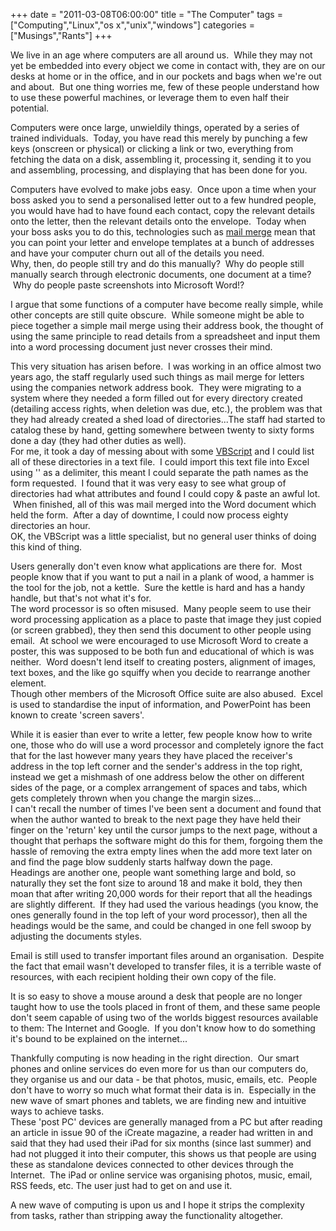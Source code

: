 +++
date = "2011-03-08T06:00:00"
title = "The Computer"
tags = ["Computing","Linux","os x","unix","windows"]
categories = ["Musings","Rants"]
+++

We live in an age where computers are all around us.  While they may not yet be embedded into every object we come in contact with, they are on our desks at home or in the office, and in our pockets and bags when we're out and about.  But one thing worries me, few of these people understand how to use these powerful machines, or leverage them to even half their potential.

Computers were once large, unwieldily things, operated by a series of trained individuals.  Today, you have read this merely by punching a few keys (onscreen or physical) or clicking a link or two, everything from fetching the data on a disk, assembling it, processing it, sending it to you and assembling, processing, and displaying that has been done for you.




Computers have evolved to make jobs easy.  Once upon a time when your boss asked you to send a personalised letter out to a few hundred people, you would have had to have found each contact, copy the relevant details onto the letter, then the relevant details onto the envelope.  Today when your boss asks you to do this, technologies such as [mail merge][1] mean that you can point your letter and envelope templates at a bunch of addresses and have your computer churn out all of the details you need.<br />
Why, then, do people still try and do this manually?  Why do people still manually search through electronic documents, one document at a time?  Why do people paste screenshots into Microsoft Word!?




I argue that some functions of a computer have become really simple, while other concepts are still quite obscure.  While someone might be able to piece together a simple mail merge using their address book, the thought of using the same principle to read details from a spreadsheet and input them into a word processing document just never crosses their mind.




This very situation has arisen before.  I was working in an office almost two years ago, the staff regularly used such things as mail merge for letters using the companies network address book.  They were migrating to a system where they needed a form filled out for every directory created (detailing access rights, when deletion was due, etc.), the problem was that they had already created a shed load of directories...The staff had started to catalog these by hand, getting somewhere between twenty to sixty forms done a day (they had other duties as well).  <br />
For me, it took a day of messing about with some [VBScript][2] and I could list all of these directories in a text file.  I could import this text file into Excel using '' as a delimiter, this meant I could separate the path names as the form requested.  I found that it was very easy to see what group of directories had what attributes and found I could copy &amp; paste an awful lot.  When finished, all of this was mail merged into the Word document which held the form.  After a day of downtime, I could now process eighty directories an hour.<br />
OK, the VBScript was a little specialist, but no general user thinks of doing this kind of thing.




Users generally don't even know what applications are there for.  Most people know that if you want to put a nail in a plank of wood, a hammer is the tool for the job, not a kettle.  Sure the kettle is hard and has a handy handle, but that's not what it's for.<br />
The word processor is so often misused.  Many people seem to use their word processing application as a place to paste that image they just copied (or screen grabbed), they then send this document to other people using email.  At school we were encouraged to use Microsoft Word to create a poster, this was supposed to be both fun and educational of which is was neither.  Word doesn't lend itself to creating posters, alignment of images, text boxes, and the like go squiffy when you decide to rearrange another element. <br />
Though other members of the Microsoft Office suite are also abused.  Excel is used to standardise the input of information, and PowerPoint has been known to create 'screen savers'.




While it is easier than ever to write a letter, few people know how to write one, those who do will use a word processor and completely ignore the fact that for the last however many years they have placed the receiver's address in the top left corner and the sender's address in the top right, instead we get a mishmash of one address below the other on different sides of the page, or a complex arrangement of spaces and tabs, which gets completely thrown when you change the margin sizes...<br />
I can't recall the number of times I've been sent a document and found that when the author wanted to break to the next page they have held their finger on the 'return' key until the cursor jumps to the next page, without a thought that perhaps the software might do this for them, forgoing them the hassle of removing the extra empty lines when the add more text later on and find the page blow suddenly starts halfway down the page.<br />
Headings are another one, people want something large and bold, so naturally they set the font size to around 18 and make it bold, they then moan that after writing 20,000 words for their report that all the headings are slightly different.  If they had used the various headings (you know, the ones generally found in the top left of your word processor), then all the headings would be the same, and could be changed in one fell swoop by adjusting the documents styles.




Email is still used to transfer important files around an organisation.  Despite the fact that email wasn't developed to transfer files, it is a terrible waste of resources, with each recipient holding their own copy of the file.




It is so easy to shove a mouse around a desk that people are no longer taught how to use the tools placed in front of them, and these same people don't seem capable of using two of the worlds biggest resources available to them: The Internet and Google.  If you don't know how to do something it's bound to be explained on the internet...




Thankfully computing is now heading in the right direction.  Our smart phones and online services do even more for us than our computers do, they organise us and our data - be that photos, music, emails, etc.  People don't have to worry so much what format their data is in.  Especially in the new wave of smart phones and tablets, we are finding new and intuitive ways to achieve tasks.<br />
These 'post PC' devices are generally managed from a PC but after reading an article in issue 90 of the iCreate magazine, a reader had written in and said that they had used their iPad for six months (since last summer) and had not plugged it into their computer, this shows us that people are using these as standalone devices connected to other devices through the Internet.  The iPad or online service was organising photos, music, email, RSS feeds, etc. The user just had to get on and use it.




A new wave of computing is upon us and I hope it strips the complexity from tasks, rather than stripping away the functionality altogether.

  [1]: http://en.wikipedia.org/wiki/Mail_merge
  [2]: http://en.wikipedia.org/wiki/VBScript
